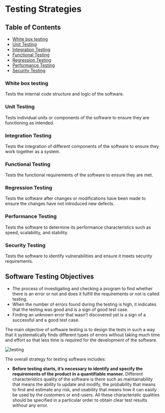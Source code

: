# Testing Strategies

## Table of Contents

- [White box testing](#white-box-testing)
- [Unit Testing](#unit-testing)
- [Integration Testing](#integration-testing)
- [Functional Testing](#functional-testing)
- [Regression Testing](#regression-testing)
- [Performance Testing](#performanceptesting)
- [Security Testing](#security-testing)

### White box testing

Tests the internal code structure and logic of the software.

### Unit Testing

Tests individual units or components of the software to ensure they are functioning as intended.

### Integration Testing

Tests the integration of different components of the software to ensure they work together as a system.

### Functional Testing

Tests the functional requirements of the software to ensure they are met.

### Regression Testing

Tests the software after changes or modifications have been made to ensure the changes have not introduced new defects.

### Performance Testing

Tests the software to determine its performance characteristics such as speed, scalability, and stability.

### Security Testing

Tests the software to identify vulnerabilities and ensure it meets security requirements.

## Software Testing Objectives

- The process of investigating and checking a program to find whether there is an error or not and does it fulfill the requirements or not is called testing.
- When the number of errors found during the testing is high, it indicates that the testing was good and is a sign of good test case.
- Finding an unknown error that wasn’t discovered yet is a sign of a successful and a good test case.

The main objective of software testing is to design the tests in such a way that it systematically finds different types of errors without taking much time and effort so that less time is required for the development of the software.

![testing](https://media.geeksforgeeks.org/wp-content/uploads/20200605230034/Untitled226-1.png)

The overall strategy for testing software includes:

- <b>Before testing starts, it’s necessary to identify and specify the requirements of the product in a quantifiable manner.</b> Different characteristics quality of the software is there such as maintainability that means the ability to update and modify, the probability that means to find and estimate any risk, and usability that means how it can easily be used by the customers or end-users. All these characteristic qualities should be specified in a particular order to obtain clear test results without any error.
